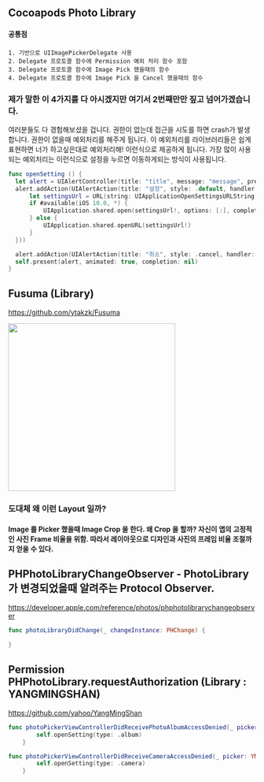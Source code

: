 ## Cocoapods Photo Library
#### 공통점
	1. 기반으로 UIImagePickerDelegate 사용
	2. Delegate 프로토콜 함수에 Permission 예외 처리 함수 포함
	3. Delegate 프로토콜 함수에 Image Pick 했을때의 함수
	4. Delegate 프로토콜 함수에 Image Pick 을 Cancel 했을때의 함수

### 제가 말한 이 4가지를 다 아시겠지만 여기서 2번째만만 짚고 넘어가겠습니다.
여러분들도 다 경험해보셨을 겁니다. 권한이 없는데 접근을 시도를 하면 crash가 발생합니다.
권한이 없을때 예외처리를 해주게 됩니다. 이 예외처리를 라이브러리들은 쉽게표현하면 너가 하고싶은대로 예외처리해! 이런식으로 제공하게 됩니다.
가장 많이 사용되는 예외처리는 이런식으로 설정을 누르면 이동하게되는 방식이 사용됩니다.

```Swift
func openSetting () {
  let alert = UIAlertController(title: "title", message: "message", preferredStyle: .alert)
  alert.addAction(UIAlertAction(title: "설정", style: .default, handler: { (action:UIAlertAction) -> Void in
      let settingsUrl = URL(string: UIApplicationOpenSettingsURLString)
      if #available(iOS 10.0, *) {
          UIApplication.shared.open(settingsUrl!, options: [:], completionHandler: nil)
      } else {
          UIApplication.shared.openURL(settingsUrl!)
      }
  }))

  alert.addAction(UIAlertAction(title: "취소", style: .cancel, handler: nil))
  self.present(alert, animated: true, completion: nil)
}
```

## Fusuma (Library)
https://github.com/ytakzk/Fusuma

<img src="https://raw.githubusercontent.com/wiki/ytakzk/Fusuma/images/fusuma.gif" width="340px">

### 도대체 왜 이런 Layout 일까?

#### Image 를 Picker 했을때 Image Crop 을 한다. 왜 Crop 을 할까? 자신이 앱의 고정적인 사진 Frame 비율을 위함. 따라서 레이아웃으로 디자인과 사진의 프레임 비율 조절까지 얻을 수 있다.

## PHPhotoLibraryChangeObserver - PhotoLibrary 가 변경되었을때 알려주는 Protocol Observer.
https://developer.apple.com/reference/photos/phphotolibrarychangeobserver

```Swift
func photoLibraryDidChange(_ changeInstance: PHChange) {

}
```
## Permission PHPhotoLibrary.requestAuthorization (Library : YANGMINGSHAN)
https://github.com/yahoo/YangMingShan

```Swift
func photoPickerViewControllerDidReceivePhotoAlbumAccessDenied(_ picker: YMSPhotoPickerViewController!) {
        self.openSetting(type: .album)
    }

func photoPickerViewControllerDidReceiveCameraAccessDenied(_ picker: YMSPhotoPickerViewController!) {
        self.openSetting(type: .camera)
    }
```
